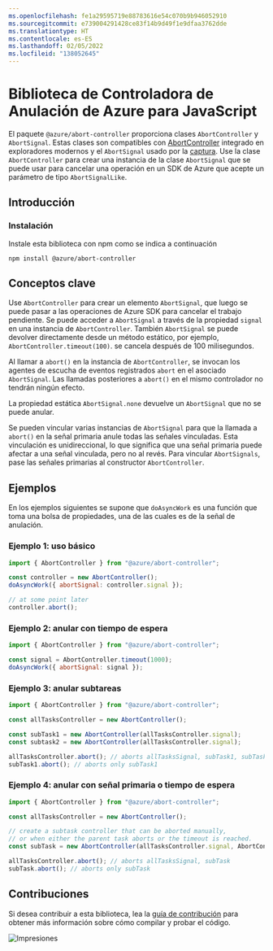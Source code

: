 ```yaml
---
ms.openlocfilehash: fe1a29595719e88783616e54c070b9b946052910
ms.sourcegitcommit: e739004291428ce83f14b9d49f1e9dfaa3762dde
ms.translationtype: HT
ms.contentlocale: es-ES
ms.lasthandoff: 02/05/2022
ms.locfileid: "138052645"
---
```

# <a name="azure-abort-controller-library-for-javascript"></a>Biblioteca de Controladora de Anulación de Azure para JavaScript

El paquete `@azure/abort-controller` proporciona clases `AbortController` y `AbortSignal`. Estas clases son compatibles con [AbortController](https://developer.mozilla.org/docs/Web/API/AbortController) integrado en exploradores modernos y el `AbortSignal` usado por la [captura](https://developer.mozilla.org/docs/Web/API/Fetch_API).
Use la clase `AbortController` para crear una instancia de la clase `AbortSignal` que se puede usar para cancelar una operación en un SDK de Azure que acepte un parámetro de tipo `AbortSignalLike`.

## <a name="getting-started"></a>Introducción

### <a name="installation"></a>Instalación

Instale esta biblioteca con npm como se indica a continuación

```
npm install @azure/abort-controller
```

## <a name="key-concepts"></a>Conceptos clave

Use `AbortController` para crear un elemento `AbortSignal`, que luego se puede pasar a las operaciones de Azure SDK para cancelar el trabajo pendiente. Se puede acceder a `AbortSignal` a través de la propiedad `signal` en una instancia de `AbortController`.
También `AbortSignal` se puede devolver directamente desde un método estático, por ejemplo, `AbortController.timeout(100)`.
se cancela después de 100 milisegundos.

Al llamar a `abort()` en la instancia de `AbortController`, se invocan los agentes de escucha de eventos registrados `abort` en el asociado `AbortSignal`.
Las llamadas posteriores a `abort()` en el mismo controlador no tendrán ningún efecto.

La propiedad estática `AbortSignal.none` devuelve un `AbortSignal` que no se puede anular.

Se pueden vincular varias instancias de `AbortSignal` para que la llamada a `abort()` en la señal primaria anule todas las señales vinculadas.
Esta vinculación es unidireccional, lo que significa que una señal primaria puede afectar a una señal vinculada, pero no al revés.
Para vincular `AbortSignals`, pase las señales primarias al constructor `AbortController`.

## <a name="examples"></a>Ejemplos

En los ejemplos siguientes se supone que `doAsyncWork` es una función que toma una bolsa de propiedades, una de las cuales es de la señal de anulación.

### <a name="example-1---basic-usage"></a>Ejemplo 1: uso básico

```js
import { AbortController } from "@azure/abort-controller";

const controller = new AbortController();
doAsyncWork({ abortSignal: controller.signal });

// at some point later
controller.abort();
```

### <a name="example-2---aborting-with-timeout"></a>Ejemplo 2: anular con tiempo de espera

```js
import { AbortController } from "@azure/abort-controller";

const signal = AbortController.timeout(1000);
doAsyncWork({ abortSignal: signal });
```

### <a name="example-3---aborting-sub-tasks"></a>Ejemplo 3: anular subtareas

```js
import { AbortController } from "@azure/abort-controller";

const allTasksController = new AbortController();

const subTask1 = new AbortController(allTasksController.signal);
const subtask2 = new AbortController(allTasksController.signal);

allTasksController.abort(); // aborts allTasksSignal, subTask1, subTask2
subTask1.abort(); // aborts only subTask1
```

### <a name="example-4---aborting-with-parent-signal-or-timeout"></a>Ejemplo 4: anular con señal primaria o tiempo de espera

```js
import { AbortController } from "@azure/abort-controller";

const allTasksController = new AbortController();

// create a subtask controller that can be aborted manually,
// or when either the parent task aborts or the timeout is reached.
const subTask = new AbortController(allTasksController.signal, AbortController.timeout(100));

allTasksController.abort(); // aborts allTasksSignal, subTask
subTask.abort(); // aborts only subTask
```

## <a name="contributing"></a>Contribuciones

Si desea contribuir a esta biblioteca, lea la [guía de contribución](https://github.com/Azure/azure-sdk-for-js/blob/master/CONTRIBUTING.md) para obtener más información sobre cómo compilar y probar el código.

![Impresiones](https://azure-sdk-impressions.azurewebsites.net/api/impressions/azure-sdk-for-js%2Fsdk%2Fcore%2Fabort-controller%2FREADME.png)
